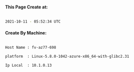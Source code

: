 
   
#### This Page Create at:

```bash

2021-10-11 - 05:52:34 UTC

```

#### Create By Machine:

```bash

Host Name : fv-az77-698

platform  : Linux-5.8.0-1042-azure-x86_64-with-glibc2.31

Ip Local  : 10.1.0.13

```

